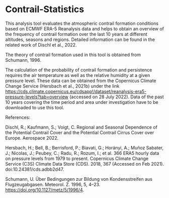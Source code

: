 # Contrail-Statistics
This analysis tool evaluates the atmospheric contrail formation conditions based on ECMWF ERA-5 Reanalysis data and helps to obtain an overview of the frequency of contrail formation over the last 10 years at different altitudes, seasons and regions. Detailed information can be found in the related work of Dischl et al., 2022.

The theory of contrail formation used in this tool is obtained from Schumann, 1996.

The calculation of the probability of contrail formation and persistence requires the air temperature as well as the relative humidity at a given pressure level. These data can be obtained from the Copernicus Climate Change Service (Hersbach et al., 2021b) under the link https://cds.climate.copernicus.eu/cdsapp!/dataset/reanalysis-era5-pressure-levels?tab=overview (accessed on 28 July 2022). Data of the past 10 years covering the time period and area under investigation have to be downloaded to use this tool.


References:

Dischl, R.; Kaufmann, S.; Voigt, C. Regional and Seasonal Dependence of the Potential Contrail
Cover and the Potential Contrail Cirrus Cover over Europe. Aerospace 2022.

Hersbach, H.; Bell, B.; Berrisford, P.; Biavati, G.; Horányi, A.; Muñoz Sabater, J.; Nicolas, J.; Peubey, C.; Radu, R.; Rozum, I.; et al. 366
ERA5 hourly data on pressure levels from 1979 to present. Copernicus Climate Change Service (C3S) Climate Data Store (CDS). 2018, 367
(Accessed on Feb 2021). doi:10.24381/cds.adbb2d47.

Schumann, U. Über Bedingungen zur Bildung von Kondensstreifen aus Flugzeugabgasen. Meteorol. Z. 1996, 5, 4–23.
https://doi.org/10.1127/metz/5/1996/4.
